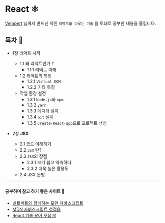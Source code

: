 # React ⚛️

[Velopert](https://github.com/velopert) 님께서 만드신 책인 `리액트를 다루는 기술` 을 토대로 공부한 내용을 올립니다.

## 목차 📜

+ 1장 리액트 시작
  + 1.1 왜 리액트인가 ?
    + 1.1.1 리액트 이해
  + 1.2 리액트의 특징
    + 1.2.1 `Virtual DOM`
    + 1.2.2 기타 특징
  + 작업 환경 설정
    + 1.3.1 `Node.js`와 `npm`
    + 1.3.2 `yarn`
    + 1.3.3 에디터 설치
    + 1.3.4 `Git` 설치
    + 1.3.5 `Create-React-app`으로 프로젝트 생성

+ 2장 **JSX**
  + 2.1 코드 이해하기
  + 2.2 `JSX` 란?
  + 2.3 `JSX`의 장점
    + 2.3.1 보기 쉽고 익숙하다.
    + 2.3.2 더욱 높은 활용도
  + 2.4 JSX 문법
___

#### 공부하며 참고 하기 좋은 사이트 🌳
  + [벨로퍼트와 함께하는 모던 자바스크립트](https://learnjs.vlpt.us)
  + [MDN 자바스크립트 첫걸음](https://developer.mozilla.org/ko/docs/Learn/Javascript)
  + [React 기술 용어 모음 ☑️](https://ko.reactjs.org/docs/glossary.html)
